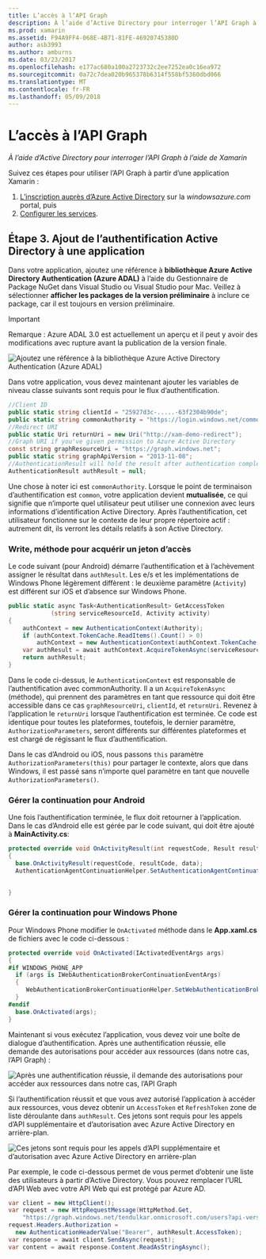 ```yaml
---
title: L’accès à l’API Graph
description: À l’aide d’Active Directory pour interroger l’API Graph à l’aide de Xamarin
ms.prod: xamarin
ms.assetid: F94A9FF4-068E-4B71-81FE-46920745380D
author: asb3993
ms.author: amburns
ms.date: 03/23/2017
ms.openlocfilehash: e177ac680a100a2723732c2ee7252ea0c16ea972
ms.sourcegitcommit: 0a72c7dea020b965378b6314f558bf5360dbd066
ms.translationtype: MT
ms.contentlocale: fr-FR
ms.lasthandoff: 05/09/2018
---
```

# <a name="accessing-the-graph-api"></a>L’accès à l’API Graph

_À l’aide d’Active Directory pour interroger l’API Graph à l’aide de Xamarin_

Suivez ces étapes pour utiliser l’API Graph à partir d’une application Xamarin :

1. [L’inscription auprès d’Azure Active Directory](~/cross-platform/data-cloud/active-directory/get-started/register.md) sur la *windowsazure.com* portal, puis
2. [Configurer les services](~/cross-platform/data-cloud/active-directory/get-started/configure.md).

## <a name="step-3-adding-active-directory-authentication-to-an-app"></a>Étape 3. Ajout de l’authentification Active Directory à une application

Dans votre application, ajoutez une référence à **bibliothèque Azure Active Directory Authentication (Azure ADAL)** à l’aide du Gestionnaire de Package NuGet dans Visual Studio ou Visual Studio pour Mac.
Veillez à sélectionner **afficher les packages de la version préliminaire** à inclure ce package, car il est toujours en version préliminaire.

> [!IMPORTANT]
> Remarque : Azure ADAL 3.0 est actuellement un aperçu et il peut y avoir des modifications avec rupture avant la publication de la version finale. 


![](graph-images/06.-adal-nuget-package.jpg "Ajoutez une référence à la bibliothèque Azure Active Directory Authentication (Azure ADAL)")

Dans votre application, vous devez maintenant ajouter les variables de niveau classe suivants sont requis pour le flux d’authentification.

```csharp
//Client ID
public static string clientId = "25927d3c-.....-63f2304b90de";
public static string commonAuthority = "https://login.windows.net/common"
//Redirect URI
public static Uri returnUri = new Uri("http://xam-demo-redirect");
//Graph URI if you've given permission to Azure Active Directory
const string graphResourceUri = "https://graph.windows.net";
public static string graphApiVersion = "2013-11-08";
//AuthenticationResult will hold the result after authentication completes
AuthenticationResult authResult = null;
```

Une chose à noter ici est `commonAuthority`. Lorsque le point de terminaison d’authentification est `common`, votre application devient **mutualisée**, ce qui signifie que n’importe quel utilisateur peut utiliser une connexion avec leurs informations d’identification Active Directory. Après l’authentification, cet utilisateur fonctionne sur le contexte de leur propre répertoire actif : autrement dit, ils verront les détails relatifs à son Active Directory.

### <a name="write-method-to-acquire-access-token"></a>Write, méthode pour acquérir un jeton d’accès

Le code suivant (pour Android) démarre l’authentification et à l’achèvement assigner le résultat dans `authResult`. Les e/s et les implémentations de Windows Phone légèrement diffèrent : le deuxième paramètre (`Activity`) est différent sur iOS et d’absence sur Windows Phone.

```csharp
public static async Task<AuthenticationResult> GetAccessToken
            (string serviceResourceId, Activity activity)
{
    authContext = new AuthenticationContext(Authority);
    if (authContext.TokenCache.ReadItems().Count() > 0)
        authContext = new AuthenticationContext(authContext.TokenCache.ReadItems().First().Authority);
    var authResult = await authContext.AcquireTokenAsync(serviceResourceId, clientId, returnUri, new AuthorizationParameters(activity));
    return authResult;
}  
```

Dans le code ci-dessus, le `AuthenticationContext` est responsable de l’authentification avec commonAuthority. Il a un `AcquireTokenAsync` (méthode), qui prennent des paramètres en tant que ressource qui doit être accessible dans ce cas `graphResourceUri`, `clientId`, et `returnUri`. Revenez à l’application le `returnUri` lorsque l’authentification est terminée. Ce code est identique pour toutes les plateformes, toutefois, le dernier paramètre, `AuthorizationParameters`, seront différents sur différentes plateformes et est chargé de régissant le flux d’authentification.

Dans le cas d’Android ou iOS, nous passons `this` paramètre `AuthorizationParameters(this)` pour partager le contexte, alors que dans Windows, il est passé sans n’importe quel paramètre en tant que nouvelle `AuthorizationParameters()`.

### <a name="handle-continuation-for-android"></a>Gérer la continuation pour Android

Une fois l’authentification terminée, le flux doit retourner à l’application. Dans le cas d’Android elle est gérée par le code suivant, qui doit être ajouté à **MainActivity.cs**:


```csharp
protected override void OnActivityResult(int requestCode, Result resultCode, Intent data)
{
  base.OnActivityResult(requestCode, resultCode, data);
  AuthenticationAgentContinuationHelper.SetAuthenticationAgentContinuationEventArgs(requestCode, resultCode, data);

    
}
```

### <a name="handle-continuation-for-windows-phone"></a>Gérer la continuation pour Windows Phone

Pour Windows Phone modifier le `OnActivated` méthode dans le **App.xaml.cs** de fichiers avec le code ci-dessous :

```csharp
protected override void OnActivated(IActivatedEventArgs args)
{
#if WINDOWS_PHONE_APP
  if (args is IWebAuthenticationBrokerContinuationEventArgs)
  {
     WebAuthenticationBrokerContinuationHelper.SetWebAuthenticationBrokerContinuationEventArgs(args as IWebAuthenticationBrokerContinuationEventArgs);
  }
#endif
  base.OnActivated(args);
}
```

Maintenant si vous exécutez l’application, vous devez voir une boîte de dialogue d’authentification.
Après une authentification réussie, elle demande des autorisations pour accéder aux ressources (dans notre cas, l’API Graph) :

![](graph-images/08.-authentication-flow.jpg "Après une authentification réussie, il demande des autorisations pour accéder aux ressources dans notre cas, l’API Graph")

Si l’authentification réussit et que vous avez autorisé l’application à accéder aux ressources, vous devez obtenir un `AccessToken` et `RefreshToken` zone de liste déroulante dans `authResult`. Ces jetons sont requis pour les appels d’API supplémentaire et d’autorisation avec Azure Active Directory en arrière-plan.

![](graph-images/07.-access-token-for-authentication.jpg "Ces jetons sont requis pour les appels d’API supplémentaire et d’autorisation avec Azure Active Directory en arrière-plan")

Par exemple, le code ci-dessous permet de vous permet d’obtenir une liste des utilisateurs à partir d’Active Directory. Vous pouvez remplacer l’URL d’API Web avec votre API Web qui est protégé par Azure AD.

```csharp
var client = new HttpClient();
var request = new HttpRequestMessage(HttpMethod.Get,
    "https://graph.windows.net/tendulkar.onmicrosoft.com/users?api-version=2013-04-05");
request.Headers.Authorization =
  new AuthenticationHeaderValue("Bearer", authResult.AccessToken);
var response = await client.SendAsync(request);
var content = await response.Content.ReadAsStringAsync();
```

